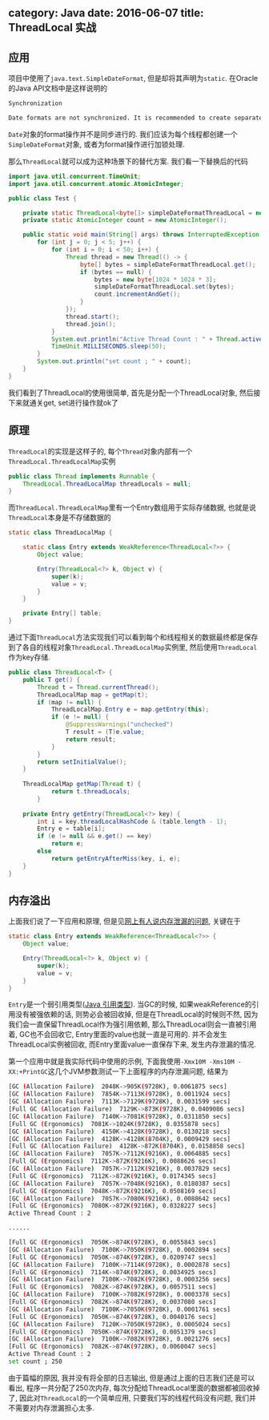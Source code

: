 category: Java
date: 2016-06-07
title: ThreadLocal 实战
---
## 应用
项目中使用了`java.text.SimpleDateFormat`, 但是却将其声明为`static`. 在Oracle的Java API文档中是这样说明的
```bash
Synchronization

Date formats are not synchronized. It is recommended to create separate format instances for each thread. If multiple threads access a format concurrently, it must be synchronized externally.
```
`Date`对象的format操作并不是同步进行的. 我们应该为每个线程都创建一个`SimpleDateFormat`对象, 或者为format操作进行加锁处理.

那么`ThreadLocal`就可以成为这种场景下的替代方案. 我们看一下替换后的代码
```java
import java.util.concurrent.TimeUnit;
import java.util.concurrent.atomic.AtomicInteger;

public class Test {

	private static ThreadLocal<byte[]> simpleDateFormatThreadLocal = new ThreadLocal<>();
	private static AtomicInteger count = new AtomicInteger();

    public static void main(String[] args) throws InterruptedException {
		for (int j = 0; j < 5; j++) {
			for (int i = 0; i < 50; i++) {
				Thread thread = new Thread(() -> {
					byte[] bytes = simpleDateFormatThreadLocal.get();
					if (bytes == null) {
						bytes = new byte[1024 * 1024 * 3];
						simpleDateFormatThreadLocal.set(bytes);
						count.incrementAndGet();
					}
				});
				thread.start();
				thread.join();
			}
			System.out.println("Active Thread Count : " + Thread.activeCount());
	        TimeUnit.MILLISECONDS.sleep(50);
		}
		System.out.println("set count ; " + count);
	}
}
```
我们看到了ThreadLocal的使用很简单, 首先是分配一个ThreadLocal对象, 然后接下来就通关get, set进行操作就ok了

## 原理
`ThreadLocal`的实现是这样子的, 每个`Thread`对象内部有一个`ThreadLocal.ThreadLocalMap`实例
```java
public class Thread implements Runnable {
	ThreadLocal.ThreadLocalMap threadLocals = null;
}
```
而`ThreadLocal.ThreadLocalMap`里有一个Entry数组用于实际存储数据, 也就是说`ThreadLocal`本身是不存储数据的
```java
static class ThreadLocalMap {

    static class Entry extends WeakReference<ThreadLocal<?>> {
        Object value;

        Entry(ThreadLocal<?> k, Object v) {
            super(k);
            value = v;
        }
    }

    private Entry[] table;
}
```
通过下面`ThreadLocal`方法实现我们可以看到每个和线程相关的数据最终都是保存到了各自的线程对象`ThreadLocal.ThreadLocalMap`实例里, 然后使用`ThreadLocal`作为key存储.
```java
public class ThreadLocal<T> {
	public T get() {
		Thread t = Thread.currentThread();
		ThreadLocalMap map = getMap(t);
		if (map != null) {
			ThreadLocalMap.Entry e = map.getEntry(this);
			if (e != null) {
				@SuppressWarnings("unchecked")
				T result = (T)e.value;
				return result;
			}
		}
		return setInitialValue();
	}
		
	ThreadLocalMap getMap(Thread t) {
			return t.threadLocals;
		}
		
	private Entry getEntry(ThreadLocal<?> key) {
		int i = key.threadLocalHashCode & (table.length - 1);
		Entry e = table[i];
		if (e != null && e.get() == key)
			return e;
		else
			return getEntryAfterMiss(key, i, e);
	}
}
```


## 内存溢出
上面我们说了一下应用和原理, 但是见[网上有人说内存泄漏的问题](http://www.codeceo.com/article/about-threadlocal-memory-leak.html), 关键在于
```java
static class Entry extends WeakReference<ThreadLocal<?>> {
    Object value;

    Entry(ThreadLocal<?> k, Object v) {
        super(k);
        value = v;
    }
}
```
`Entry`是一个弱引用类型([Java 引用类型](http://www.yu66.wang/2016/05/05/jvm/Java%20%E5%BC%95%E7%94%A8%E7%B1%BB%E5%9E%8B/)). 当GC的时候, 如果weakReference的引用没有被强依赖的话, 则势必会被回收掉, 但是在ThreadLocal的时候则不然, 因为我们会一直保留ThreadLocal作为强引用依赖, 那么ThreadLocal则会一直被引用着, GC也不会回收它, Entry里面的value也就一直是可用的. 并不会发生ThreadLocal实例被回收, 而Entry里面value一直保存下来, 发生内存泄漏的情况.


第一个应用中就是我实际代码中使用的示例, 下面我使用`-Xmx10M -Xms10M -XX:+PrintGC`这几个JVM参数测试一下上面程序的内存泄漏问题, 结果为
```bash
[GC (Allocation Failure)  2048K->905K(9728K), 0.0061875 secs]
[GC (Allocation Failure)  7854K->7113K(9728K), 0.0011924 secs]
[GC (Allocation Failure)  7113K->7129K(9728K), 0.0031599 secs]
[Full GC (Allocation Failure)  7129K->873K(9728K), 0.0409086 secs]
[GC (Allocation Failure)  7140K->7081K(9728K), 0.0311850 secs]
[Full GC (Ergonomics)  7081K->1024K(9728K), 0.0355878 secs]
[GC (Allocation Failure)  4150K->4128K(9728K), 0.0130218 secs]
[GC (Allocation Failure)  4128K->4128K(8704K), 0.0009429 secs]
[Full GC (Allocation Failure)  4128K->872K(8704K), 0.0158858 secs]
[GC (Allocation Failure)  7057K->7112K(9216K), 0.0064885 secs]
[Full GC (Ergonomics)  7112K->872K(9216K), 0.0088626 secs]
[GC (Allocation Failure)  7057K->7112K(9216K), 0.0037829 secs]
[Full GC (Ergonomics)  7112K->872K(9216K), 0.0174345 secs]
[GC (Allocation Failure)  7057K->7048K(9216K), 0.0180387 secs]
[Full GC (Ergonomics)  7048K->872K(9216K), 0.0508169 secs]
[GC (Allocation Failure)  7057K->7080K(9216K), 0.0088642 secs]
[Full GC (Ergonomics)  7080K->872K(9216K), 0.0328227 secs]
Active Thread Count : 2

......

[Full GC (Ergonomics)  7050K->874K(9728K), 0.0055843 secs]
[GC (Allocation Failure)  7100K->7050K(9728K), 0.0002894 secs]
[Full GC (Ergonomics)  7050K->874K(9728K), 0.0209747 secs]
[GC (Allocation Failure)  7100K->7114K(9728K), 0.0002878 secs]
[Full GC (Ergonomics)  7114K->874K(9728K), 0.0034925 secs]
[GC (Allocation Failure)  7100K->7082K(9728K), 0.0003256 secs]
[Full GC (Ergonomics)  7082K->874K(9728K), 0.0057511 secs]
[GC (Allocation Failure)  7100K->7082K(9728K), 0.0003378 secs]
[Full GC (Ergonomics)  7082K->874K(9728K), 0.0037080 secs]
[GC (Allocation Failure)  7100K->7050K(9728K), 0.0001761 secs]
[Full GC (Ergonomics)  7050K->874K(9728K), 0.0040176 secs]
[GC (Allocation Failure)  7120K->7050K(9728K), 0.0005024 secs]
[Full GC (Ergonomics)  7050K->874K(9728K), 0.0051379 secs]
[GC (Allocation Failure)  7100K->7082K(9728K), 0.0021276 secs]
[Full GC (Ergonomics)  7082K->874K(9728K), 0.0060047 secs]
Active Thread Count : 2
set count ; 250
```
由于篇幅的原因, 我并没有将全部的日志输出, 但是通过上面的日志我们还是可以看出, 程序一共分配了250次内存, 每次分配给ThreadLocal里面的数据都被回收掉了, 因此对`ThreadLocal`的一个简单应用, 只要我们写的线程代码没有问题, 我们并不需要对内存泄漏担心太多.